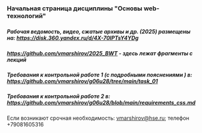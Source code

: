 ### Начальная страница дисциплины "Основы web-технологий"


##### 

##### Рабочая ведомость, видео, сжатые архивы и др. (2025) размещены на: https://disk.360.yandex.ru/d/4X-70IPTsY4YDg

##### https://github.com/vmarshirov/2025_BWT - здесь лежат фрагменты с лекций

##### Требования к контрольной работе 1 (с подробными пояснениями ) в:  <br>https://github.com/vmarshirov/g06u28/tree/main/task_01

##### Требования к контрольной работе 2 в: <br>https://github.com/vmarshirov/g06u28/blob/main/requirements_css.md

Если возникают срочная  необходимость: vmarshirov@hse.ru; телефон +79081605316   
<!--
#### Пресдачи 2025-02-05
Ульяновская Кристина 9

Гуськов Илья 5

Машина Ксения 5

Архипова Мария 5

Манакина Милена 4

кожемяко татьяна, пересдача с комиссией, оценка 4

-->




